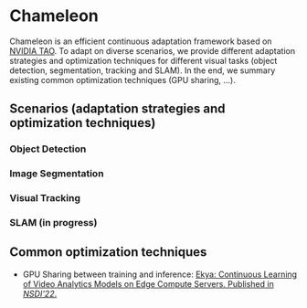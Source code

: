# Chameleon
Chameleon is an efficient continuous adaptation framework based on [NVIDIA TAO](https://developer.nvidia.com/zh-cn/tao-toolkit-get-started). To adapt on diverse scenarios, we provide different adaptation strategies and optimization techniques for different visual tasks (object detection, segmentation, tracking and SLAM). In the end, we summary existing common optimization techniques (GPU sharing, ...).
## Scenarios (adaptation strategies and optimization techniques)
### Object Detection
### Image Segmentation
### Visual Tracking
### SLAM (in progress)
## Common optimization techniques
- GPU Sharing between training and inference: [Ekya: Continuous Learning of Video Analytics Models on Edge Compute Servers. Published in _NSDI'22_.](https://www.microsoft.com/en-us/research/publication/ekya-continuous-learning-of-video-analytics-models-on-edge-compute-servers-2/)
